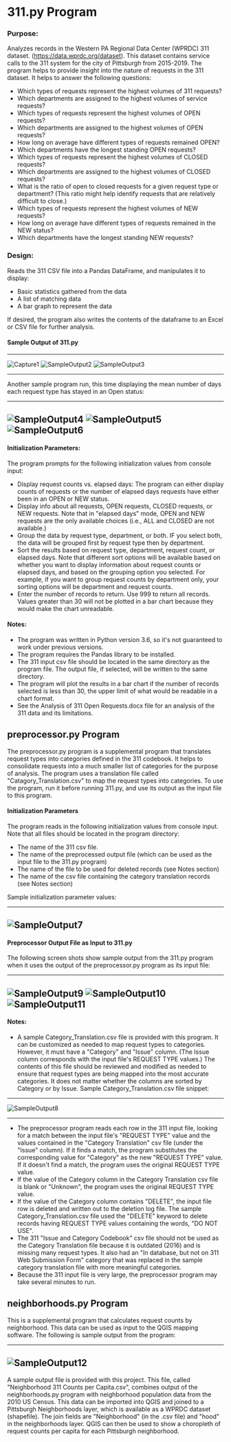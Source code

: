 # 311.py Program

### Purpose: 
Analyzes records in the Western PA Regional Data Center (WPRDC) 311 dataset. (<https://data.wprdc.org/dataset>).  This dataset contains service calls to the 311 system for the city of Pittsburgh from 2015-2019.  The program helps to provide insight into the nature of requests in the 311 dataset.  It helps to answer the following questions:

* Which types of requests represent the highest volumes of 311 requests?
* Which departments are assigned to the highest volumes of service requests?
* Which types of requests represent the highest volumes of OPEN requests?
* Which departments are assigned to the highest volumes of OPEN requests?
* How long on average have different types of requests remained OPEN?
* Which departments have the longest standing OPEN requests?
* Which types of requests represent the highest volumes of CLOSED requests?
* Which departments are assigned to the highest volumes of CLOSED requests?
* What is the ratio of open to closed requests for a given request type or department?  (This ratio might help identify requests that are relatively difficult to close.)
* Which types of requests represent the highest volumes of NEW requests?
* How long on average have different types of requests remained in the NEW status?
* Which departments have the longest standing NEW requests?


### Design:
Reads the 311 CSV file into a Pandas DataFrame, and manipulates it to display:

* Basic statistics gathered from the data
* A list of matching data
* A bar graph to represent the data

If desired, the program also writes the contents of the dataframe to an Excel or CSV file for further analysis.

#### Sample Output of 311.py

---

![Capture1](https://github.com/lan33-ccac/DAT-129/311\_Final\_Project/Capture1.jpg)
![SampleOutput2](Capture2.jpg)
![SampleOutput3](Capture3.jpg)

---

Another sample program run, this time displaying the mean number of days each request type has stayed in an Open status:

---
![SampleOutput4](Capture4.jpg)
![SampleOutput5](Capture5.jpg)
![SampleOutput6](Capture6.jpg)
---

#### Initialization Parameters: 

The program prompts for the following initialization values from console input:
	
* Display request counts vs. elapsed days:  The program can either display counts of requests or the number of elapsed days requests have either been in an OPEN or NEW status.
* Display info about all requests, OPEN requests, CLOSED requests, or NEW requests.  Note that in "elapsed days" mode, OPEN and NEW requests are the only available choices (i.e., ALL and CLOSED are not available.)
* Group the data by request type, department, or both.  IF you select both, the data will be grouped first by request type then by department.  
* Sort the results based on request type, department, request count, or elapsed days.  Note that different sort options will be available based on whether you want to display information about request counts or elapsed days, and based on the grouping option you selected.  For example, if you want to group request counts by department only, your sorting options will be department and request counts.
* Enter the number of records to return.  Use 999 to return all records.  Values greater than 30 will not be plotted in a bar chart because they would make the chart unreadable. 
<p>

#### Notes:
* The program was written in Python version 3.6, so it's not guaranteed to work under previous versions. 
* The program requires the Pandas library to be installed. 
* The 311 input csv file should be located in the same directory as the program file.  The output file, if selected, will be written to the same directory.
* The program will plot the results in a bar chart if the number of records selected is less than 30, the upper limit of what would be readable in a chart format.
* See the Analysis of 311 Open Requests.docx file for an analysis of the 311 data and its limitations.


## preprocessor.py Program
The preprocessor.py program is a supplemental program that translates request types into categories defined in the 311 codebook.  It helps to consolidate requests into a much smaller list of categories for the purpose of analysis.  The program uses a translation file called "Catagory\_Translation.csv" to map the request types into categories.  To use the program, run it before running 311.py, and use its output as the input file to this program.  

#### Initialization Parameters
The program reads in the following initialization values from console input.  Note that all files should be located in the program directory:

* The name of the 311 csv file.
* The name of the preprocessed output file (which can be used as the input file to the 311.py program)
* The name of the file to be used for deleted records (see Notes section)
* The name of the csv file containing the category translation records (see Notes section)

Sample initialization parameter values:

--- 
![SampleOutput7](Capture7.jpg)
---

#### Preprocessor Output File as Input to 311.py

The following screen shots show sample output from the 311.py program when it uses the output of the preprocessor.py program as its input file:

---
![SampleOutput9](Capture9.jpg)
![SampleOutput10](Capture10.jpg)
![SampleOutput11](Capture11.jpg) 
---

#### Notes:
* A sample Category\_Translation.csv file is provided with this program.  It can be customized as needed to map request types to categories.  However, it must have a "Category" and "Issue" column.  (The Issue column corresponds with the input file's REQUEST TYPE values.)  The contents of this file should be reviewed and modified as needed to ensure that request types are being mapped into the most accurate categories.  It does not matter whether the columns are sorted by Category or by Issue.  Sample Category\_Translation.csv file snippet:

---
![SampleOutput8](Capture8.jpg)

---

* The preprocessor program reads each row in the 311 input file, looking for a match between the input file's "REQUEST TYPE" value and the values contained in the "Category Translation" csv file (under the "Issue" column).  If it finds a match, the program substitutes the corresponding value for "Category" as the new "REQUEST TYPE" value.  If it doesn't find a match, the program uses the original REQUEST TYPE value.
* If the value of the Category column in the Category Translation csv file is blank or "Unknown", the program uses the original REQUEST TYPE value.
* If the value of the Category column contains "DELETE", the input file row is deleted and written out to the deletion log file.  The sample Category\_Translation.csv file used the "DELETE" keyword to delete records having REQUEST TYPE values containing the words, "DO NOT USE".
* The 311 "Issue and Category Codebook" csv file should not be used as the Category Translation file because it is outdated (2016) and is missing many request types.  It also had an "In database, but not on 311 Web Submission Form" category that was replaced in the sample category translation file with more meaningful categories. 
* Because the 311 input file is very large, the preprocessor program may take several minutes to run.

## neighborhoods.py Program
This is a supplemental program that calculates request counts by neighborhood.  This data can be used as input to the QGIS mapping software.  The following is sample output from the program:

---
![SampleOutput12](Capture12.jpg)
--- 


A sample output file is provided with this project.  This file, called "Neighborhood 311 Counts per Capita.csv", combines output of the neighborhoods.py program with neighborhood population data from the 2010 US Census.  This data can be imported into QGIS and joined to a Pittsburgh Neighborhoods layer, which is available as a WPRDC dataset (shapefile).  The join fields are "Neighborhood" (in the .csv file) and "hood" in the neighborhoods layer.  QGIS can then be used to show a choropleth of request counts per capita for each Pittsburgh neighborhood.
  

